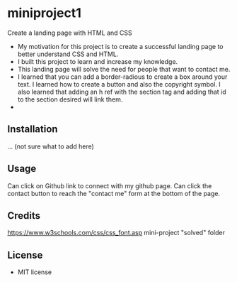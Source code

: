 # miniproject1 </h1>
Create a landing page with HTML and CSS
- My motivation for this project is to create a successful landing page to better understand CSS and HTML.
- I built this project to learn and increase my knowledge.
- This landing page will solve the need for people that want to contact me.
- I learned that you can add a border-radious to create a box around your text. I learned how to create a button and also the copyright symbol. I also learned that adding an h ref with the section tag and adding that id to the section desired will link them. 
- 
## Installation
... (not sure what to add here)

## Usage
Can click on Github link to connect with my github page. Can click the contact button to reach the "contact me" form at the bottom of the page.


## Credits 
https://www.w3schools.com/css/css_font.asp
mini-project "solved" folder

## License 
- MIT license


    

